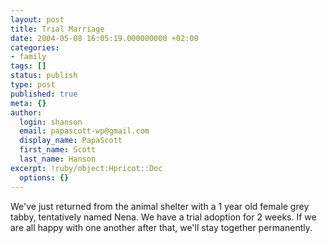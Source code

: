 ```yaml
---
layout: post
title: Trial Marriage
date: 2004-05-08 16:05:19.000000000 +02:00
categories:
- family
tags: []
status: publish
type: post
published: true
meta: {}
author:
  login: shanson
  email: papascott-wp@gmail.com
  display_name: PapaScott
  first_name: Scott
  last_name: Hanson
excerpt: !ruby/object:Hpricot::Doc
  options: {}
---
```

<p>We've just returned from the animal shelter with a 1 year old female grey tabby, tentatively named Nena. We have a trial adoption for 2 weeks. If we are all happy with one another after that, we'll stay together permanently.</p>
